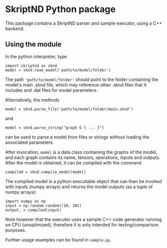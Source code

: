 SkriptND Python package
===================

This package contains a SkriptND parser and sample executor, using a C++ backend.


Using the module
-----------------------

In the python interpreter, type

    import skriptnd as sknd
    model = sknd.read_model('path/to/model/folder')

The path `'path/to/model/folder'` should point to the folder containing the model's main .sknd file, which may reference other .sknd files that it includes and .dat files for model parameters.

Alternatively, the methods

    model = sknd.parse_file('path/to/model/folder/main.sknd')

and

    model = sknd.parse_string("graph G { ... }")

can be used to parse a model from files or strings without loading the associated parameters.

After invocation, `model` is a data class containing the graphs of the model, and each graph contains its name, tensors, operations, inputs and outputs. After the model is obtained, it can be compiled with the command

    compiled = sknd.compile_model(model)

The compiled model is a python executable object that can then be invoked with inputs (numpy arrays) and returns the 
model outputs (as a tuple of numpy arrays):

    import numpy as np
    input = np.random.random((10, 20))
    output, = compiled(input)

Note however that the executor uses a sample C++ code generator running on CPU (unoptimized), therefore it is only 
intended for testing/comparison purposes.  

Further usage examples can be found in `sample.py`.

